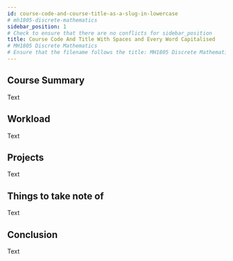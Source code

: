 ```yaml
---
id: course-code-and-course-title-as-a-slug-in-lowercase
# mh1805-discrete-mathematics
sidebar_position: 1
# Check to ensure that there are no conflicts for sidebar_position
title: Course Code And Title With Spaces and Every Word Capitalised
# MH1805 Discrete Mathematics
# Ensure that the filename follows the title: MH1805 Discrete Mathematics.md
---
```


## Course Summary

Text

## Workload

Text

## Projects

Text

## Things to take note of

Text

## Conclusion

Text
